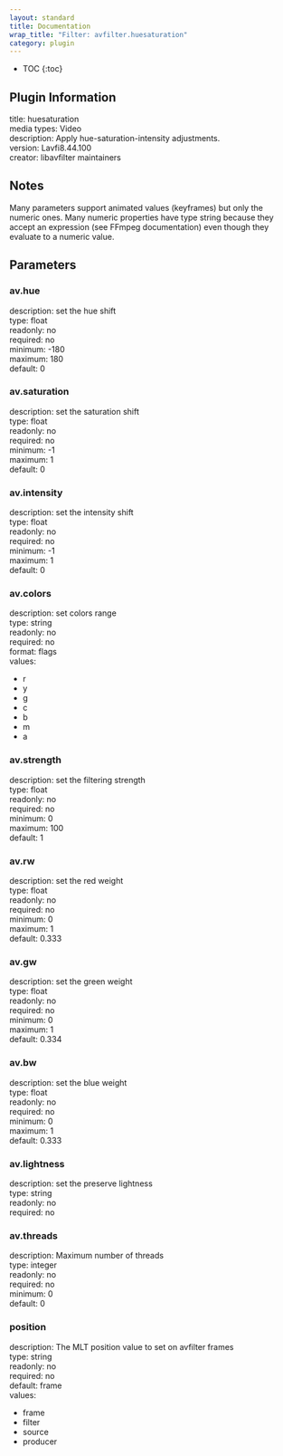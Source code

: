 ```yaml
---
layout: standard
title: Documentation
wrap_title: "Filter: avfilter.huesaturation"
category: plugin
---
```

* TOC
{:toc}

## Plugin Information

title: huesaturation  
media types:
Video  
description: Apply hue-saturation-intensity adjustments.  
version: Lavfi8.44.100  
creator: libavfilter maintainers  

## Notes

Many parameters support animated values (keyframes) but only the numeric ones. Many numeric properties have type string because they accept an expression (see FFmpeg documentation) even though they evaluate to a numeric value.

## Parameters

### av.hue

  
description:
set the hue shift  
type: float  
readonly: no  
required: no  
minimum: -180  
maximum: 180  
default: 0  

### av.saturation

  
description:
set the saturation shift  
type: float  
readonly: no  
required: no  
minimum: -1  
maximum: 1  
default: 0  

### av.intensity

  
description:
set the intensity shift  
type: float  
readonly: no  
required: no  
minimum: -1  
maximum: 1  
default: 0  

### av.colors

  
description:
set colors range  
type: string  
readonly: no  
required: no  
format: flags  
values:  

* r
* y
* g
* c
* b
* m
* a

### av.strength

  
description:
set the filtering strength  
type: float  
readonly: no  
required: no  
minimum: 0  
maximum: 100  
default: 1  

### av.rw

  
description:
set the red weight  
type: float  
readonly: no  
required: no  
minimum: 0  
maximum: 1  
default: 0.333  

### av.gw

  
description:
set the green weight  
type: float  
readonly: no  
required: no  
minimum: 0  
maximum: 1  
default: 0.334  

### av.bw

  
description:
set the blue weight  
type: float  
readonly: no  
required: no  
minimum: 0  
maximum: 1  
default: 0.333  

### av.lightness

  
description:
set the preserve lightness  
type: string  
readonly: no  
required: no  

### av.threads

  
description:
Maximum number of threads  
type: integer  
readonly: no  
required: no  
minimum: 0  
default: 0  

### position

  
description:
The MLT position value to set on avfilter frames  
type: string  
readonly: no  
required: no  
default: frame  
values:  

* frame
* filter
* source
* producer

